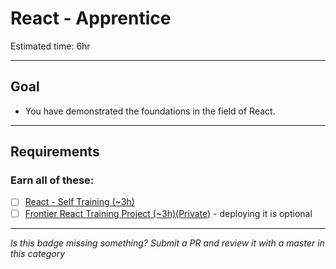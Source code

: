 # React - Apprentice

Estimated time: 6hr

-----

## Goal
- You have demonstrated the foundations in the field of React.

-----

## Requirements

### Earn all of these:
  - [ ] [React - Self Training (~3h)](_micro_self-training.md)
  - [ ] [Frontier React Training Project (~3h)(Private)](https://almtools.ldschurch.org/fhconfluence/display/WD/React+Final+Project+Micro+Badge) - deploying it is optional

-----

  *Is this badge missing something? Submit a PR and review it with a master in this category*
